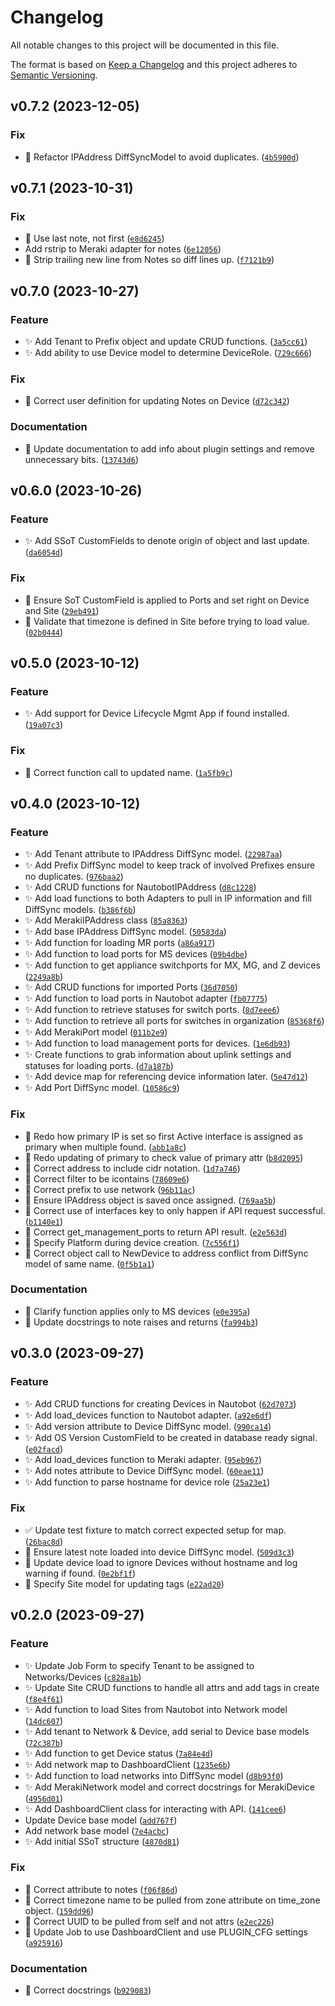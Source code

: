 # Changelog

All notable changes to this project will be documented in this file.

The format is based on [Keep a Changelog](http://keepachangelog.com/en/1.0.0/)
and this project adheres to [Semantic Versioning](http://semver.org/spec/v2.0.0.html).

<!--next-version-placeholder-->

## v0.7.2 (2023-12-05)

### Fix

* 🐛 Refactor IPAddress DiffSyncModel to avoid duplicates. ([`4b5900d`](https://github.com/networktocode-llc/nautobot-plugin-ssot-meraki/commit/4b5900df39712652c833c5401b8f3d79a8748d98))

## v0.7.1 (2023-10-31)

### Fix

* 🐛 Use last note, not first ([`e8d6245`](https://github.com/networktocode-llc/nautobot-plugin-ssot-meraki/commit/e8d6245dc36ed5d1e7601d73d2b33fc3120d8371))
* Add rstrip to Meraki adapter for notes ([`6e12056`](https://github.com/networktocode-llc/nautobot-plugin-ssot-meraki/commit/6e12056f3a574cd5f89c873d313a843a188c9c35))
* 🐛 Strip trailing new line from Notes so diff lines up. ([`f7121b9`](https://github.com/networktocode-llc/nautobot-plugin-ssot-meraki/commit/f7121b976818dd2de50982543baa0d8596d20ace))

## v0.7.0 (2023-10-27)

### Feature

* ✨ Add Tenant to Prefix object and update CRUD functions. ([`3a5cc61`](https://github.com/networktocode-llc/nautobot-plugin-ssot-meraki/commit/3a5cc619f00421d583d7f962bc1c1d1ca083f4bd))
* ✨ Add ability to use Device model to determine DeviceRole. ([`729c666`](https://github.com/networktocode-llc/nautobot-plugin-ssot-meraki/commit/729c6667d938dd7b1087bc4a8cc13edd7b623b94))

### Fix

* 🐛 Correct user definition for updating Notes on Device ([`d72c342`](https://github.com/networktocode-llc/nautobot-plugin-ssot-meraki/commit/d72c34281aec9535cec186bfead47eca974dbc5b))

### Documentation

* 📝 Update documentation to add info about plugin settings and remove unnecessary bits. ([`13743d6`](https://github.com/networktocode-llc/nautobot-plugin-ssot-meraki/commit/13743d6c5405f6d1ba50163d813cf8dc132557e5))

## v0.6.0 (2023-10-26)

### Feature

* ✨ Add SSoT CustomFields to denote origin of object and last update. ([`da6054d`](https://github.com/networktocode-llc/nautobot-plugin-ssot-meraki/commit/da6054dc9858c6ed95522118e739590a0a509327))

### Fix

* 🐛 Ensure SoT CustomField is applied to Ports and set right on Device and Site ([`29eb491`](https://github.com/networktocode-llc/nautobot-plugin-ssot-meraki/commit/29eb49189124242cd20b6061364809744c4e6e07))
* 🐛 Validate that timezone is defined in Site before trying to load value. ([`02b0444`](https://github.com/networktocode-llc/nautobot-plugin-ssot-meraki/commit/02b0444bbc20c2332de60f475a76e838e885d719))

## v0.5.0 (2023-10-12)

### Feature

* ✨ Add support for Device Lifecycle Mgmt App if found installed. ([`19a07c3`](https://github.com/networktocode-llc/nautobot-plugin-ssot-meraki/commit/19a07c3d72be59c4ac40cdd7db991485a5ca3fd7))

### Fix

* 🐛 Correct function call to updated name. ([`1a5fb9c`](https://github.com/networktocode-llc/nautobot-plugin-ssot-meraki/commit/1a5fb9c8b4d8976605dea486621860366cf2c304))

## v0.4.0 (2023-10-12)

### Feature

* ✨ Add Tenant attribute to IPAddress DiffSync model. ([`22987aa`](https://github.com/networktocode-llc/nautobot-plugin-ssot-meraki/commit/22987aa0beba4fe2e9c5f5f2df208930a60ed8ef))
* ✨ Add Prefix DiffSync model to keep track of involved Prefixes ensure no duplicates. ([`976baa2`](https://github.com/networktocode-llc/nautobot-plugin-ssot-meraki/commit/976baa23bd7d1de8d330d097432ead73b2ac3dab))
* ✨ Add CRUD functions for NautobotIPAddress ([`d8c1228`](https://github.com/networktocode-llc/nautobot-plugin-ssot-meraki/commit/d8c1228e29f921144bbea994eed1cf5c28565120))
* ✨ Add load functions to both Adapters to pull in IP information and fill DiffSync models. ([`b386f6b`](https://github.com/networktocode-llc/nautobot-plugin-ssot-meraki/commit/b386f6b0fa5c0c64fd6626f626812418d6feee3d))
* ✨ Add MerakiIPAddress class ([`85a8363`](https://github.com/networktocode-llc/nautobot-plugin-ssot-meraki/commit/85a83632736e2c633130d9b77e44dc42dc2371d3))
* ✨ Add base IPAddress DiffSync model. ([`50583da`](https://github.com/networktocode-llc/nautobot-plugin-ssot-meraki/commit/50583dae2fca1a614024f5b50b635937c509dc74))
* ✨ Add function for loading MR ports ([`a86a917`](https://github.com/networktocode-llc/nautobot-plugin-ssot-meraki/commit/a86a917ea688fba4b344a14974bf54316eccf0b9))
* ✨ Add function to load ports for MS devices ([`09b4dbe`](https://github.com/networktocode-llc/nautobot-plugin-ssot-meraki/commit/09b4dbe9ce5b43e9ef1fb9644122b071a53568d0))
* ✨ Add function to get appliance switchports for MX, MG, and Z devices ([`2249a8b`](https://github.com/networktocode-llc/nautobot-plugin-ssot-meraki/commit/2249a8b2b9f57636ac7976421776c49526e8b1b0))
* ✨ Add CRUD functions for imported Ports ([`36d7050`](https://github.com/networktocode-llc/nautobot-plugin-ssot-meraki/commit/36d70509bb6e4754d99d0cdbfc1e61aac5572653))
* ✨ Add function to load ports in Nautobot adapter ([`fb07775`](https://github.com/networktocode-llc/nautobot-plugin-ssot-meraki/commit/fb07775bbcca14b65e47247d7e68f5eddce98339))
* ✨ Add function to retrieve statuses for switch ports. ([`8d7eee6`](https://github.com/networktocode-llc/nautobot-plugin-ssot-meraki/commit/8d7eee6e11ef35d63a6be46f9db70ca91457dbe6))
* ✨ Add function to retrieve all ports for switches in organization ([`85368f6`](https://github.com/networktocode-llc/nautobot-plugin-ssot-meraki/commit/85368f63c0fe665b0d242399944d05b37e82f32a))
* ✨ Add MerakiPort model ([`011b2e9`](https://github.com/networktocode-llc/nautobot-plugin-ssot-meraki/commit/011b2e9215cde0520210b281cd60e890b18c2cdf))
* ✨ Add function to load management ports for devices. ([`1e6db93`](https://github.com/networktocode-llc/nautobot-plugin-ssot-meraki/commit/1e6db932c1d2362555133cc78b5004cd78a2784c))
* ✨ Create functions to grab information about uplink settings and statuses for loading ports. ([`d7a187b`](https://github.com/networktocode-llc/nautobot-plugin-ssot-meraki/commit/d7a187b190a9ab9ca1524d35c2a630b64d1f3d0a))
* ✨ Add device map for referencing device information later. ([`5e47d12`](https://github.com/networktocode-llc/nautobot-plugin-ssot-meraki/commit/5e47d12d69eb6b872e55a1836b1245497f72bdd5))
* ✨ Add Port DiffSync model. ([`10586c9`](https://github.com/networktocode-llc/nautobot-plugin-ssot-meraki/commit/10586c9bc5a4c972b31d8ed4c280bd600f240d77))

### Fix

* 🐛 Redo how primary IP is set so first Active interface is assigned as primary when multiple found. ([`abb1a8c`](https://github.com/networktocode-llc/nautobot-plugin-ssot-meraki/commit/abb1a8c1b6d0c09e6d0a0f13fd8d826b302f8ffe))
* 🐛 Redo updating of primary to check value of primary attr ([`b8d2095`](https://github.com/networktocode-llc/nautobot-plugin-ssot-meraki/commit/b8d2095954ddf7c1ce9ee76e34e646bf3d8394f1))
* 🐛 Correct address to include cidr notation. ([`1d7a746`](https://github.com/networktocode-llc/nautobot-plugin-ssot-meraki/commit/1d7a746b6de9410d5307d35d60d47c42088dff88))
* 🐛 Correct filter to be icontains ([`78609e6`](https://github.com/networktocode-llc/nautobot-plugin-ssot-meraki/commit/78609e6d72814d75b3a095f4771bc0943a03176d))
* 🐛 Correct prefix to use network ([`96b11ac`](https://github.com/networktocode-llc/nautobot-plugin-ssot-meraki/commit/96b11acf523d1f462f051902b8d9ef16db030f66))
* 🐛 Ensure IPAddress object is saved once assigned. ([`769aa5b`](https://github.com/networktocode-llc/nautobot-plugin-ssot-meraki/commit/769aa5b49f026004d5f9e26a5cfce20ae7d20f09))
* 🐛 Correct use of interfaces key to only happen if API request successful. ([`b1140e1`](https://github.com/networktocode-llc/nautobot-plugin-ssot-meraki/commit/b1140e136ccffa2196c56038b6fa480397355120))
* 🐛 Correct get_management_ports to return API result. ([`e2e563d`](https://github.com/networktocode-llc/nautobot-plugin-ssot-meraki/commit/e2e563d04fc5080a8a1cce3606c7c9e54520c797))
* 🐛 Specify Platform during device creation. ([`7c556f1`](https://github.com/networktocode-llc/nautobot-plugin-ssot-meraki/commit/7c556f1c7a16d6bac76b9af337c96dc2306b5a59))
* 🐛 Correct object call to NewDevice to address conflict from DiffSync model of same name. ([`0f5b1a1`](https://github.com/networktocode-llc/nautobot-plugin-ssot-meraki/commit/0f5b1a1da71c7c701a6d2b9377c48511d4dbb2d9))

### Documentation

* 📝 Clarify function applies only to MS devices ([`e0e395a`](https://github.com/networktocode-llc/nautobot-plugin-ssot-meraki/commit/e0e395acb7020ac306b733ec6480df55928f6f5f))
* 📝 Update docstrings to note raises and returns ([`fa994b3`](https://github.com/networktocode-llc/nautobot-plugin-ssot-meraki/commit/fa994b3e2ed9ca69d3be9ed16be85efcfab69f35))

## v0.3.0 (2023-09-27)

### Feature

* ✨ Add CRUD functions for creating Devices in Nautobot ([`62d7073`](https://github.com/networktocode-llc/nautobot-plugin-ssot-meraki/commit/62d707329d321b4572fac38939c0b218046c99fc))
* ✨ Add load_devices function to Nautobot adapter. ([`a92e6df`](https://github.com/networktocode-llc/nautobot-plugin-ssot-meraki/commit/a92e6df277bc99ac10c17181adbcdea5cd1ffcbb))
* ✨ Add version attribute to Device DiffSync model. ([`990ca14`](https://github.com/networktocode-llc/nautobot-plugin-ssot-meraki/commit/990ca140fe0d8adb2cdacb33387e689326ca0382))
* ✨ Add OS Version CustomField to be created in database ready signal. ([`e02facd`](https://github.com/networktocode-llc/nautobot-plugin-ssot-meraki/commit/e02facdb0ca9ef7b400f17e540dfc2e166c957d8))
* ✨ Add load_devices function to Meraki adapter. ([`95eb967`](https://github.com/networktocode-llc/nautobot-plugin-ssot-meraki/commit/95eb967e9694e52b6fcca0a7af16e3e6bd4465b2))
* ✨ Add notes attribute to Device DiffSync model. ([`60eae11`](https://github.com/networktocode-llc/nautobot-plugin-ssot-meraki/commit/60eae1161b501c918f1c3bdb2681e861bce60691))
* ✨ Add function to parse hostname for device role ([`25a23e1`](https://github.com/networktocode-llc/nautobot-plugin-ssot-meraki/commit/25a23e17dd520d9eb7198fe0b158f6910d24b572))

### Fix

* ✅ Update test fixture to match correct expected setup for map. ([`26bac8d`](https://github.com/networktocode-llc/nautobot-plugin-ssot-meraki/commit/26bac8d2ef4cc66d5a342867c3f49344d5090e0a))
* 🐛 Ensure latest note loaded into device DiffSync model. ([`509d3c3`](https://github.com/networktocode-llc/nautobot-plugin-ssot-meraki/commit/509d3c3a59d87099ed0267c257f267ff83799515))
* 🐛 Update device load to ignore Devices without hostname and log warning if found. ([`0e2bf1f`](https://github.com/networktocode-llc/nautobot-plugin-ssot-meraki/commit/0e2bf1fb6981990f067f39737a4fe10d1313ca7a))
* 🐛 Specify Site model for updating tags ([`e22ad20`](https://github.com/networktocode-llc/nautobot-plugin-ssot-meraki/commit/e22ad20f16f65b95396cfb83745ac8765a283169))

## v0.2.0 (2023-09-27)

### Feature

* ✨ Update Job Form to specify Tenant to be assigned to Networks/Devices ([`c828a1b`](https://github.com/networktocode-llc/nautobot-plugin-ssot-meraki/commit/c828a1be7ad4d7d5667f7c9a62e352ea4d3248b5))
* ✨ Update Site CRUD functions to handle all attrs and add tags in create ([`f8e4f61`](https://github.com/networktocode-llc/nautobot-plugin-ssot-meraki/commit/f8e4f6183dc3f6424fecc76be8ebbd3f2fcad340))
* ✨ Add function to load Sites from Nautobot into Network model ([`14dc607`](https://github.com/networktocode-llc/nautobot-plugin-ssot-meraki/commit/14dc6078b6260af625e9e954e15d934db32c9ee2))
* ✨ Add tenant to Network & Device, add serial to Device base models ([`72c387b`](https://github.com/networktocode-llc/nautobot-plugin-ssot-meraki/commit/72c387b5c05e03fe9fce74caa13bed3d2874ab41))
* ✨ Add function to get Device status ([`7a84e4d`](https://github.com/networktocode-llc/nautobot-plugin-ssot-meraki/commit/7a84e4da6cbf76ae39265fa127b829cd127fc99d))
* ✨ Add network map to DashboardClient ([`1235e6b`](https://github.com/networktocode-llc/nautobot-plugin-ssot-meraki/commit/1235e6b6e02de66a21bc7638524e301629fdc92b))
* ✨ Add function to load networks into DiffSync model ([`d8b93f0`](https://github.com/networktocode-llc/nautobot-plugin-ssot-meraki/commit/d8b93f0382e14aad4129269e6bbb86a7ff1c6b8a))
* ✨ Add MerakiNetwork model and correct docstrings for MerakiDevice ([`4956d01`](https://github.com/networktocode-llc/nautobot-plugin-ssot-meraki/commit/4956d017b61637a354a3d0fa4f3ae2c9319a20bc))
* ✨ Add DashboardClient class for interacting with API. ([`141cee6`](https://github.com/networktocode-llc/nautobot-plugin-ssot-meraki/commit/141cee65f60b2d52778a362e0950a8a409a632f7))
* Update Device base model ([`add767f`](https://github.com/networktocode-llc/nautobot-plugin-ssot-meraki/commit/add767f3042d12054add891ac6a91cc924402898))
* Add network base model ([`7e4acbc`](https://github.com/networktocode-llc/nautobot-plugin-ssot-meraki/commit/7e4acbcdc153e598ef4d703f6f1c624a39b89eda))
* ✨ Add initial SSoT structure ([`4870d81`](https://github.com/networktocode-llc/nautobot-plugin-ssot-meraki/commit/4870d81d7001f17f019e4deaea54458c82d1701b))

### Fix

* 🐛 Correct attribute to notes ([`f06f86d`](https://github.com/networktocode-llc/nautobot-plugin-ssot-meraki/commit/f06f86d9f1c36563d208517f0917934bea329388))
* 🐛 Correct timezone name to be pulled from zone attribute on time_zone object. ([`159dd96`](https://github.com/networktocode-llc/nautobot-plugin-ssot-meraki/commit/159dd96eabd6660193ca355417d1aba0aa296986))
* 🐛 Correct UUID to be pulled from self and not attrs ([`e2ec226`](https://github.com/networktocode-llc/nautobot-plugin-ssot-meraki/commit/e2ec226df07d73951cef23a25e46c8b3ebda52ee))
* 🐛 Update Job to use DashboardClient and use PLUGIN_CFG settings ([`a925916`](https://github.com/networktocode-llc/nautobot-plugin-ssot-meraki/commit/a9259161c24cf0513f51f26139f401b1c3564af5))

### Documentation

* 📝 Correct docstrings ([`b929083`](https://github.com/networktocode-llc/nautobot-plugin-ssot-meraki/commit/b9290834b2f941c9e34af7965e6ce7b5a08dab6c))

